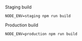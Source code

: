 Staging build

```
NODE_ENV=staging npm run build
```

Production build

```
NODE_ENV=production npm run build
```

